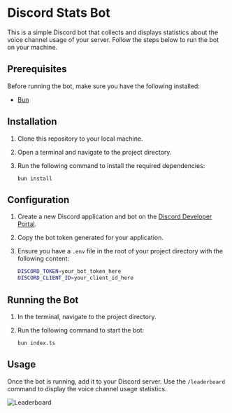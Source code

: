 # Discord Stats Bot

This is a simple Discord bot that collects and displays statistics about the voice channel usage of your server. Follow the steps below to run the bot on your machine.

## Prerequisites

Before running the bot, make sure you have the following installed:

-   [Bun](https://bun.sh/)

## Installation

1. Clone this repository to your local machine.
2. Open a terminal and navigate to the project directory.
3. Run the following command to install the required dependencies:

    ```
    bun install
    ```

## Configuration

1. Create a new Discord application and bot on the [Discord Developer Portal](https://discord.com/developers/applications).
2. Copy the bot token generated for your application.
3. Ensure you have a `.env` file in the root of your project directory with the following content:

    ```sh
    DISCORD_TOKEN=your_bot_token_here
    DISCORD_CLIENT_ID=your_client_id_here
    ```

## Running the Bot

1. In the terminal, navigate to the project directory.
2. Run the following command to start the bot:

    ```
    bun index.ts
    ```

## Usage

Once the bot is running, add it to your Discord server.
Use the `/leaderboard` command to display the voice channel usage statistics.

![Leaderboard](https://i.imgur.com/VLrJJEJm.jpg)
